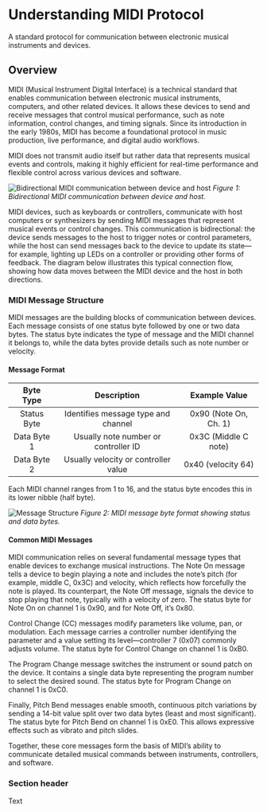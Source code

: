 # Understanding MIDI Protocol

A standard protocol for communication between electronic musical instruments and devices.

<!--
1. Add diagrams illustrating MIDI device connections and message structure.
2. Include code examples showing how to send, receive, and parse MIDI messages.
3. Explain common MIDI message types (Note On/Off, Control Change, etc.) with examples.
4. Show practical use cases like controlling UI elements or handling velocity.
5. Organize content with clear sections: Overview, Message Structure, Common Messages, Practice, and Code Examples.
-->

## Overview

MIDI (Musical Instrument Digital Interface) is a technical standard that enables communication between
electronic musical instruments, computers, and other related devices. It allows these devices to send and
receive messages that control musical performance, such as note information, control changes, and timing
signals. Since its introduction in the early 1980s, MIDI has become a foundational protocol in music
production, live performance, and digital audio workflows.

MIDI does not transmit audio itself but rather data that represents musical events and controls, making it
highly efficient for real-time performance and flexible control across various devices and software.

![Bidirectional MIDI communication between device and host](midi-connectivity.png)
*Figure 1: Bidirectional MIDI communication between device and host.*

MIDI devices, such as keyboards or controllers, communicate with host computers or synthesizers by sending
MIDI messages that represent musical events or control changes. This communication is bidirectional: the
device sends messages to the host to trigger notes or control parameters, while the host can send messages
back to the device to update its state—for example, lighting up LEDs on a controller or providing other forms
of feedback. The diagram below illustrates this typical connection flow, showing how data moves between the
MIDI device and the host in both directions.

### MIDI Message Structure

MIDI messages are the building blocks of communication between devices. Each message consists of one
status byte followed by one or two data bytes. The status byte indicates the type of message and the MIDI
channel it belongs to, while the data bytes provide details such as note number or velocity.

#### Message Format

| Byte Type | Description | Example Value |
| :-------: | :---------: | :-----------: |
| Status Byte | Identifies message type and channel | 0x90 (Note On, Ch. 1) |
| Data Byte 1 | Usually note number or controller ID | 0x3C (Middle C note) |
| Data Byte 2 | Usually velocity or controller value | 0x40 (velocity 64)

Each MIDI channel ranges from 1 to 16, and the status byte encodes this in its lower nibble (half byte).

![Message Structure](midi-message-structure.png)
*Figure 2: MIDI message byte format showing status and data bytes.*

#### Common MIDI Messages

MIDI communication relies on several fundamental message types that enable devices to exchange musical
instructions. The Note On message tells a device to begin playing a note and includes the note’s pitch
(for example, middle C, 0x3C) and velocity, which reflects how forcefully the note is played. Its counterpart,
the Note Off message, signals the device to stop playing that note, typically with a velocity of zero. The
status byte for Note On on channel 1 is 0x90, and for Note Off, it’s 0x80.

Control Change (CC) messages modify parameters like volume, pan, or modulation. Each message carries a
controller number identifying the parameter and a value setting its level—controller 7 (0x07) commonly adjusts
volume. The status byte for Control Change on channel 1 is 0xB0.

The Program Change message switches the instrument or sound patch on the device. It contains a single data
byte representing the program number to select the desired sound. The status byte for Program Change on 
channel 1 is 0xC0.

Finally, Pitch Bend messages enable smooth, continuous pitch variations by sending a 14-bit value split over
two data bytes (least and most significant). The status byte for Pitch Bend on channel 1 is 0xE0. This allows
expressive effects such as vibrato and pitch slides.

Together, these core messages form the basis of MIDI’s ability to communicate detailed musical commands
between instruments, controllers, and software.

### Section header

<!--@START_MENU_TOKEN@-->Text<!--@END_MENU_TOKEN@-->
